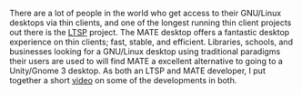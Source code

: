 There are a lot of people in the world who get access to their GNU/Linux
desktops via thin clients, and one of the longest running thin client projects
out there is the [LTSP](http://ltsp.org) project. The MATE desktop offers a
fantastic desktop experience on thin clients; fast, stable, and efficient.
Libraries, schools, and businesses looking for a GNU/Linux desktop using
traditional paradigms their users are used to will find MATE a excellent
alternative to going to a Unity/Gnome 3 desktop. As both an LTSP and MATE
developer, I put together a short
[video](http://www.youtube.com/watch?v=pnL47bbFN68) on some of the
developments in both.


